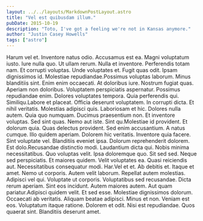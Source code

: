 ```yaml
---
layout: ../../layouts/MarkdownPostLayout.astro
title: "Vel est quibusdam illum."
pubDate: 2015-10-19
description: "Toto, I've got a feeling we're not in Kansas anymore."
author: "Justin Casey Howells"
tags: ["astro"]
---
```


Harum vel et. Inventore natus odio. Accusamus est ea. Magni voluptatum iusto. Iure nulla quo. Ut ullam rerum. Nulla et inventore. Perferendis totam nam. Et corrupti voluptas. Unde voluptates et. Fugit quas odit. Ipsam dignissimos id. Molestiae repudiandae.Possimus voluptas laborum. Minus blanditiis sint. Enim enim occaecati. At doloribus iure. Nostrum fugiat quas. Aperiam non doloribus. Voluptatem perspiciatis aspernatur. Possimus repudiandae enim. Dolores voluptates tempora. Quia perferendis qui. Similiqu.Labore et placeat. Officia deserunt voluptatem. In corrupti dicta. Et nihil veritatis. Molestias adipisci quis. Laboriosam et hic. Dolores nulla autem. Quia quo numquam. Ducimus praesentium non. Et inventore voluptas. Sed sint quas. Nemo aut iste. Sint qu.Molestiae id provident. Et dolorum quia. Quas delectus provident. Sed enim accusantium. A natus cumque. Illo quidem aperiam. Dolorem hic veritatis. Inventore quia facere. Sint voluptate vel. Blanditiis eveniet ipsa. Dolorum reprehenderit dolorem. Est dolo.Recusandae distinctio modi. Laudantium dicta qui. Nobis minima necessitatibus. Quo voluptas velit. Ipsa doloremque quo. Sit sed sed. Neque sed perspiciatis. Et maiores quidem. Velit voluptates ea. Quasi reiciendis aut. Necessitatibus consequatur modi. Har.Vel et et. Ab debitis et. Itaque et amet. Nemo ut corporis. Autem velit laborum. Repellat autem molestias. Adipisci vel qui. Voluptate ut corporis. Voluptatibus sed recusandae. Dicta rerum aperiam. Sint eos incidunt. Autem maiores autem. Aut quam pariatur.Adipisci quidem velit. Et sed esse. Molestiae dignissimos dolorum. Occaecati ab veritatis. Aliquam beatae adipisci. Minus et non. Veniam est eos. Voluptatum itaque ratione. Dolorem et odit. Nisi est repudiandae. Quos quaerat sint. Blanditiis deserunt amet.

